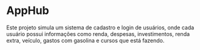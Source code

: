 # AppHub
Este projeto simula um sistema de cadastro e login de usuários, onde cada usuário possui informações como renda, despesas, investimentos, renda extra, veículo, gastos com gasolina e cursos que está fazendo. 
